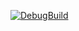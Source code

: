 [![DebugBuild](https://github.com/IreiKengo/CG2/actions/workflows/DebugBuild.yml/badge.svg)](https://github.com/IreiKengo/CG2/actions/workflows/DebugBuild.yml)

